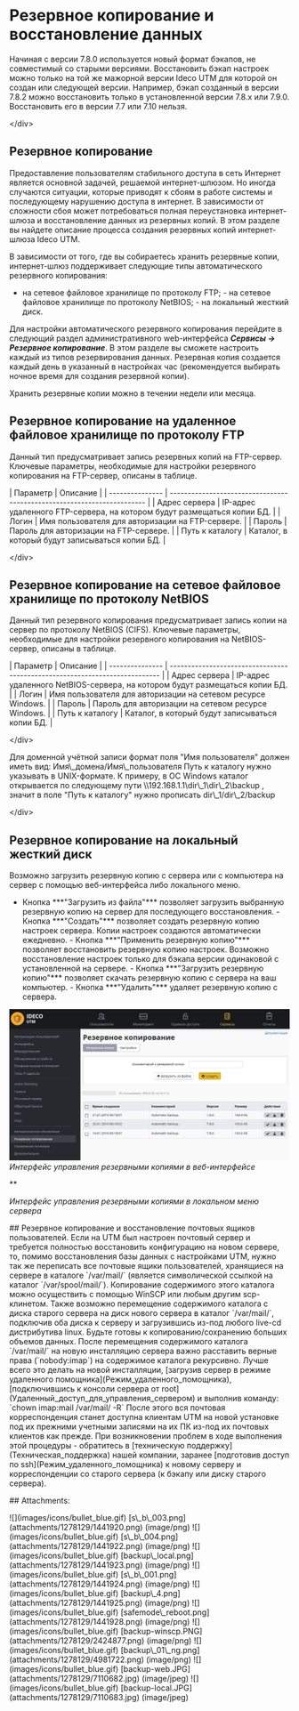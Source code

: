 # Резервное копирование и восстановление данных

 Начиная с версии 7.8.0 используется новый формат бэкапов, не совместимый со старыми версиями. Восстановить бэкап настроек можно только на той же мажорной версии Ideco UTM для которой он создан или следующей версии. Например, бэкап созданный в версии 7.8.2 можно восстановить только в установленной версии 7.8.х или 7.9.0. Восстановить его в версии 7.7 или 7.10 нельзя.

&lt;/div&gt;

## Резервное копирование

Предоставление пользователям стабильного доступа в сеть Интернет является основной задачей, решаемой интернет-шлюзом. Но иногда случаются ситуации, которые приводят к сбоям в работе системы и последующему нарушению доступа в интернет. В зависимости от сложности сбоя может потребоваться полная переустановка интернет-шлюза и восстановление данных из резервных копий. В этом разделе вы найдете описание процесса создания резервных копий интернет-шлюза Ideco UTM.

В зависимости от того, где вы собираетесь хранить резервные копии, интернет-шлюз поддерживает следующие типы автоматического резервного копирования:

 - на сетевое файловое хранилище по протоколу FTP; - на сетевое файловое хранилище по протоколу NetBIOS; - на локальный жесткий диск.

Для настройки автоматического резервного копирования перейдите в следующий раздел административного web-интерфейса _**Сервисы -&gt; Резервное копирование**_. В этом разделе вы сможете настроить каждый из типов резервирования данных. Резервная копия создается каждый день в указанный в настройках час \(рекомендуется выбирать ночное время для создания резервной копии\).

 Хранить резервные копии можно в течении недели или месяца.

## Резервное копирование на удаленное файловое хранилище по протоколу FTP

Данный тип предусматривает запись резервных копий на FTP-сервер. Ключевые параметры, необходимые для настройки резервного копирования на FTP-сервер, описаны в таблице.

 \| Параметр \| Описание \| \| --------------- \| ----------------------------------------------------------------------- \| \| Адрес сервера \| IP-адрес удаленного FTP-сервера, на котором будут размещаться копии БД. \| \| Логин \| Имя пользователя для авторизации на FTP-сервере. \| \| Пароль \| Пароль для авторизации на FTP-сервере. \| \| Путь к каталогу \| Каталог, в который будут записываться копии БД. \|

&lt;/div&gt;

## Резервное копирование на сетевое файловое хранилище по протоколу NetBIOS

Данный тип резервного копирования предусматривает запись копии на сервер по протоколу NetBIOS \(CIFS\). Ключевые параметры, необходимые для настройки резервного копирования на NetBIOS-сервер, описаны в таблице.

 \| Параметр \| Описание \| \| --------------- \| --------------------------------------------------------------------------- \| \| Адрес сервера \| IP-адрес удаленного NetBIOS-сервера, на котором будут размещаться копии БД. \| \| Логин \| Имя пользователя для авторизации на сетевом ресурсе Windows. \| \| Пароль \| Пароль для авторизации на сетевом ресурсе Windows. \| \| Путь к каталогу \| Каталог, в который будут записываться копии БД. \|

&lt;/div&gt;

 Для доменной учётной записи формат поля "Имя пользователя" должен иметь вид: Имя\\_домена/Имя\\_пользователя Путь к каталогу нужно указывать в UNIX-формате. К примеру, в ОС Windows каталог открывается по следующему пути \\\\192.168.1.1\\dir\\_1\\dir\\_2\\backup , значит в поле "Путь к каталогу" нужно прописать dir\\_1/dir\\_2/backup

&lt;/div&gt;

## Резервное копирование на локальный жесткий диск

Возможно загрузить резервную копию с сервера или с компьютера на сервер с помощью веб-интерфейса либо локального меню.

 - Кнопка \*\*\*"Загрузить из файла"\*\*\* позволяет загрузить выбранную резервную копию на сервер для последующего восстановления. - Кнопка \*\*\*"Создать"\*\*\* позволяет создать резервную копию настроек сервера. Копии настроек создаются автоматически ежедневно. - Кнопка \*\*\*"Применить резервную копию"\*\*\* позволяет восстановить резервную копию настроек. Возможно восстановление настроек только для бэкапа версии одинаковой с установленной на сервере. - Кнопка \*\*\*"Загрузить резервную копию"\*\*\* позволяет скачать резервную копию с сервера на ваш компьютер. - Кнопка \*\*\*"Удалить"\*\*\* удаляет резервную копию с сервера.

![](.gitbook/assets/7110682.jpg)  
_Интерфейс управления резервными копиями в веб-интерфейсе_

\*\*

_Интерфейс управления резервными копиями в локальном меню сервера_

 \#\# Резервное копирование и восстановление почтовых ящиков пользователей. Если на UTM был настроен почтовый сервер и требуется полностью восстановить конфигурацию на новом сервере, то, помимо восстановления базы данных с настройками UTM, нужно так же переписать все почтовые ящики пользователей, хранящиеся на сервере в каталоге \`/var/mail/\` \(является символической ссылкой на каталог \`/var/spool/mail/\`\). Копирование содержимого этого каталога можно осуществить с помощью WinSCP или любым другим scp-клинетом. Также возможно перемещение содержимого каталога с диска старого сервера на диск нового сервера в каталог \`/var/mail/\`, подключив оба диска к серверу и загрузившись из-под любого live-cd дистрибутива linux. Будьте готовы к копированию/сохранению больших объемов данных. После перемещения содержимого каталога \`/var/mail/\` на новую инсталляцию сервера важно расставить верные права \(\`nobody:imap\`\) на содержимое каталога рекурсивно. Лучше всего это делать на новой инсталляции, \[загрузив сервер в режиме удаленного помощника\]\(Режим\_удаленного\_помощника\), \[подключившись к консоли сервера от root\]\(Удаленный\_доступ\_для\_управления\_сервером\) и выполнив команду: \`chown imap:mail /var/mail/ -R\` После этого вся почтовая корреспонденция станет доступна клиентам UTM на новой установке под их прежними учетными записями на их ПК из-под их почтовых клиентов как прежде. При возникновении проблем в ходе выполнения этой процедуры - обратитесь в \[техническую поддержку\]\(Техническая\_поддержка\) нашей компании, заранее \[подготовив доступ по ssh\]\(Режим\_удаленного\_помощника\) к новому серверу и корреспонденции со старого сервера \(к бэкапу или диску старого сервера\).

 \#\# Attachments:

 !\[\]\(images/icons/bullet\_blue.gif\) \[s\\_b\\_003.png\]\(attachments/1278129/1441920.png\) \(image/png\) !\[\]\(images/icons/bullet\_blue.gif\) \[s\\_b\\_004.png\]\(attachments/1278129/1441922.png\) \(image/png\) !\[\]\(images/icons/bullet\_blue.gif\) \[backup\\_local.png\]\(attachments/1278129/1441923.png\) \(image/png\) !\[\]\(images/icons/bullet\_blue.gif\) \[s\\_b\\_001.png\]\(attachments/1278129/1441924.png\) \(image/png\) !\[\]\(images/icons/bullet\_blue.gif\) \[backup\\_4.png\]\(attachments/1278129/1441925.png\) \(image/png\) !\[\]\(images/icons/bullet\_blue.gif\) \[safemode\\_reboot.png\]\(attachments/1278129/1441928.png\) \(image/png\) !\[\]\(images/icons/bullet\_blue.gif\) \[backup-winscp.PNG\]\(attachments/1278129/2424877.png\) \(image/png\) !\[\]\(images/icons/bullet\_blue.gif\) \[backup\\_01\\_ng.png\]\(attachments/1278129/4981722.png\) \(image/png\) !\[\]\(images/icons/bullet\_blue.gif\) \[backup-web.JPG\]\(attachments/1278129/7110682.jpg\) \(image/jpeg\) !\[\]\(images/icons/bullet\_blue.gif\) \[backup-local.JPG\]\(attachments/1278129/7110683.jpg\) \(image/jpeg\)

